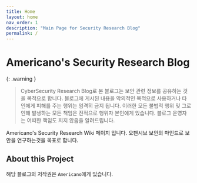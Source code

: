 ```yaml
---
title: Home
layout: home
nav_order: 1
description: "Main Page for Security Research Blog"
permalink: /
---
```


# Americano's Security Research Blog

{: .warning }
> CyberSecurity Research Blog로 본 블로그는 보안 관련 정보를 공유하는 것을 목적으로 합니다. 블로그에 게시된 내용을 악의적인 목적으로 사용하거나 타인에게 피해를 주는 행위는 엄격히 금지 됩니다. 이러한 모든 불법적 행위 및 그로 인해 발생하는 모든 책임은 전적으로 행위자 본인에게 있습니다. 블로그 운영자는 어떠한 책임도 지지 않음을 알려드립니다.

Americano's Security Research Wiki 페이지 입니다. 오팬시브 보안의 마인드로 보안을 연구하는것을 목표로 합니다.

## About this Project
해당 블로그의 저작권은 `Americano`에게 있습니다. 

